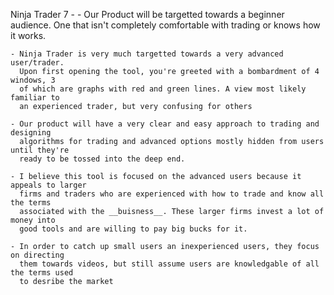 Ninja Trader 7 -
    - Our Product will be targetted towards a beginner audience. 
      One that isn't completely comfortable with trading or knows how it works.
      
    - Ninja Trader is very much targetted towards a very advanced user/trader.
      Upon first opening the tool, you're greeted with a bombardment of 4 windows, 3
      of which are graphs with red and green lines. A view most likely familiar to
      an experienced trader, but very confusing for others

    - Our product will have a very clear and easy approach to trading and designing
      algorithms for trading and advanced options mostly hidden from users until they're
      ready to be tossed into the deep end.

    - I believe this tool is focused on the advanced users because it appeals to larger
      firms and traders who are experienced with how to trade and know all the terms
      associated with the __buisness__. These larger firms invest a lot of money into
      good tools and are willing to pay big bucks for it.

    - In order to catch up small users an inexperienced users, they focus on directing
      them towards videos, but still assume users are knowledgable of all the terms used
      to desribe the market
